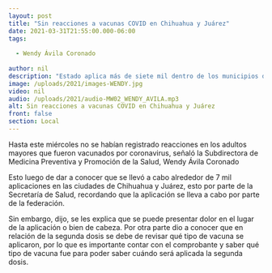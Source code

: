 ```yaml
---
layout: post
title: "Sin reacciones a vacunas COVID en Chihuahua y Juárez"
date: 2021-03-31T21:55:00.000-06:00
tags:
  
  - Wendy Ávila Coronado
  
author: nil
description: "Estado aplica más de siete mil dentro de los municipios de Chihuahua y Juárez."
image: /uploads/2021/images-WENDY.jpg
video: nil
audio: /uploads/2021/audio-MW02_WENDY_AVILA.mp3
alt: Sin reacciones a vacunas COVID en Chihuahua y Juárez
front: false
section: Local
---
```


Hasta este miércoles no se habían registrado reacciones en los adultos mayores que fueron vacunados por coronavirus, señaló la Subdirectora de Medicina Preventiva y Promoción de la Salud, Wendy Ávila Coronado

Esto luego de dar a conocer que se llevó a cabo alrededor de 7 mil aplicaciones en las ciudades de Chihuahua y Juárez, esto por parte de la Secretaría de Salud, recordando que la aplicación se lleva a cabo por parte de la federación.
 
Sin embargo, dijo, se les explica que se puede presentar dolor en el lugar de la aplicación o bien de cabeza. Por otra parte dio a conocer que en relación de la segunda dosis se debe de revisar qué tipo de vacuna se aplicaron, por lo que es importante contar con el comprobante y saber qué tipo de vacuna fue para poder saber cuándo será aplicada la segunda dosis.
